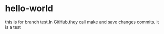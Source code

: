 # hello-world
this is for branch test.In GitHub,they call make and save changes commits.
it is a test
